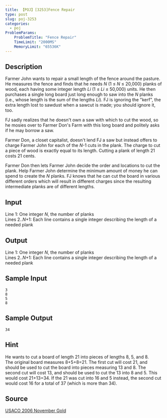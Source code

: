 ```yaml
---
title: 【POJ】[3253]Fence Repair
type: post
slug: poj-3253
categories:
  - poj
ProblemParams:
    ProblemTitle: "Fence Repair"
    TimeLimit: "2000MS"
    MemoryLimit: "65536K"
---
```


## Description

Farmer John wants to repair a small length of the fence around the pasture. He measures the fence and finds that he needs *N* (1 ≤ *N* ≤ 20,000) planks of wood, each having some integer length *Li* (1 ≤ *Li* ≤ 50,000) units. He then purchases a single long board just long enough to saw into the *N* planks (i.e., whose length is the sum of the lengths *Li*). FJ is ignoring the "kerf", the extra length lost to sawdust when a sawcut is made; you should ignore it, too.

FJ sadly realizes that he doesn't own a saw with which to cut the wood, so he mosies over to Farmer Don's Farm with this long board and politely asks if he may borrow a saw.

Farmer Don, a closet capitalist, doesn't lend FJ a saw but instead offers to charge Farmer John for each of the *N*\-1 cuts in the plank. The charge to cut a piece of wood is exactly equal to its length. Cutting a plank of length 21 costs 21 cents.

Farmer Don then lets Farmer John decide the order and locations to cut the plank. Help Farmer John determine the minimum amount of money he can spend to create the *N* planks. FJ knows that he can cut the board in various different orders which will result in different charges since the resulting intermediate planks are of different lengths.

## Input

Line 1: One integer *N*, the number of planks  
Lines 2..*N*+1: Each line contains a single integer describing the length of a needed plank

## Output

Line 1: One integer *N*, the number of planks  
Lines 2..*N*+1: Each line contains a single integer describing the length of a needed plank

## Sample Input

```
3
8
5
8
```

## Sample Output

```
34
```

## Hint

He wants to cut a board of length 21 into pieces of lengths 8, 5, and 8.  
The original board measures 8+5+8=21. The first cut will cost 21, and should be used to cut the board into pieces measuring 13 and 8. The second cut will cost 13, and should be used to cut the 13 into 8 and 5. This would cost 21+13=34. If the 21 was cut into 16 and 5 instead, the second cut would cost 16 for a total of 37 (which is more than 34).

## Source

[USACO 2006 November Gold](http://poj.org/searchproblem?field=source&key=USACO+2006+November+Gold)
